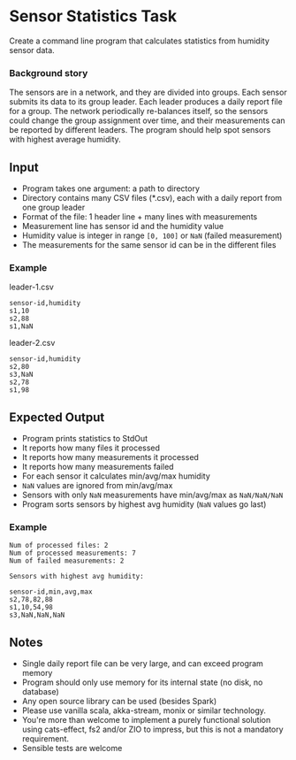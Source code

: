 # Sensor Statistics Task

Create a command line program that calculates statistics from humidity sensor data.

### Background story

The sensors are in a network, and they are divided into groups. Each sensor submits its data to its group leader.
Each leader produces a daily report file for a group. The network periodically re-balances itself, so the sensors could
change the group assignment over time, and their measurements can be reported by different leaders. The program should
help spot sensors with highest average humidity.

## Input

- Program takes one argument: a path to directory
- Directory contains many CSV files (*.csv), each with a daily report from one group leader
- Format of the file: 1 header line + many lines with measurements
- Measurement line has sensor id and the humidity value
- Humidity value is integer in range `[0, 100]` or `NaN` (failed measurement)
- The measurements for the same sensor id can be in the different files

### Example

leader-1.csv
```
sensor-id,humidity
s1,10
s2,88
s1,NaN
```

leader-2.csv
```
sensor-id,humidity
s2,80
s3,NaN
s2,78
s1,98
```

## Expected Output

- Program prints statistics to StdOut
- It reports how many files it processed
- It reports how many measurements it processed
- It reports how many measurements failed
- For each sensor it calculates min/avg/max humidity
- `NaN` values are ignored from min/avg/max
- Sensors with only `NaN` measurements have min/avg/max as `NaN/NaN/NaN`
- Program sorts sensors by highest avg humidity (`NaN` values go last)

### Example

```
Num of processed files: 2
Num of processed measurements: 7
Num of failed measurements: 2

Sensors with highest avg humidity:

sensor-id,min,avg,max
s2,78,82,88
s1,10,54,98
s3,NaN,NaN,NaN
```

## Notes

- Single daily report file can be very large, and can exceed program memory
- Program should only use memory for its internal state (no disk, no database)
- Any open source library can be used (besides Spark)
- Please use vanilla scala, akka-stream, monix or similar technology.
- You're more than welcome to implement a purely functional solution using cats-effect, fs2 and/or ZIO to impress,
  but this is not a mandatory requirement.
- Sensible tests are welcome
